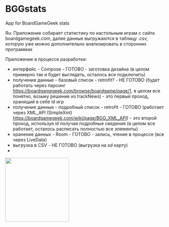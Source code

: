 # BGGstats
App for BoardGameGeek stats

Ru: Приложение собирает статистику по настольным играм с сайта boardgamegeek.com, далее данные выгружаются в таблицу .csv, которую уже можно дополнительно анализировать в сторонних программах

Приложение в процессе разработки:  
- интерфейс - Compose - ГОТОВО - заготовка дизайна (в целом примерно так и будет выглядеть, осталось все подключить)  
- получение данные - базовый список - retrofit? - НЕ ГОТОВО (будет работать через парсинг https://boardgamegeek.com/browse/boardgame/page/1, в целом все понятно, возьму решение из trackNews) - это первый проход, хранящий в себе id игр  
- получение данные - подробный список - retrofit - ГОТОВО (работает через XML_API (SimpleXml) https://boardgamegeek.com/wiki/page/BGG_XML_API) - это второй проход, используя id получая подробные сведения (в целом все работает, осталось расписать полностью все элементы)  
- хранение данных - Room - ГОТОВО - запись, чтение в процессе (все через LiveData)  
- выгрузка в CSV - НЕ ГОТОВО (выгрузка на sd карту)  
-  

<a href="bggStats preview"><img src="https://github.com/bazimax/BGGstats/assets/110244156/6c75033f-c91c-4c01-9fb1-4a00c7234853" align="left" width="200" ></a>
